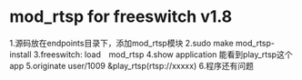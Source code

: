 # mod_rtsp for freeswitch v1.8
1.源码放在endpoints目录下，添加mod_rtsp模块
2.sudo make mod_rtsp-install
3.freeswitch: load　mod_rtsp
4.show application 能看到play_rtsp这个app
5.originate user/1009 &play_rtsp(rtsp://xxxxx)
6.程序还有问题
